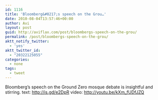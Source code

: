 ```yaml
---
id: 1116
title: 'Bloomberg&#8217;s speech on the Grou…'
date: 2010-08-04T13:57:46+00:00
author: Avi
layout: post
guid: http://aviflax.com/post/bloombergs-speech-on-the-grou/
permalink: /post/bloombergs-speech-on-the-grou/
aktt_notify_twitter:
  - 'yes'
aktt_twitter_id:
  - "20322125055"
categories:
  - none
tags:
  - tweet
---
```

Bloomberg&#8217;s speech on the Ground Zero mosque debate is insightful and stirring. text: <a href="http://is.gd/e2DpR" rel="nofollow">http://is.gd/e2DpR</a> video: <a href="http://youtu.be/kXm_fUDfJZQ" rel="nofollow">http://youtu.be/kXm_fUDfJZQ</a>